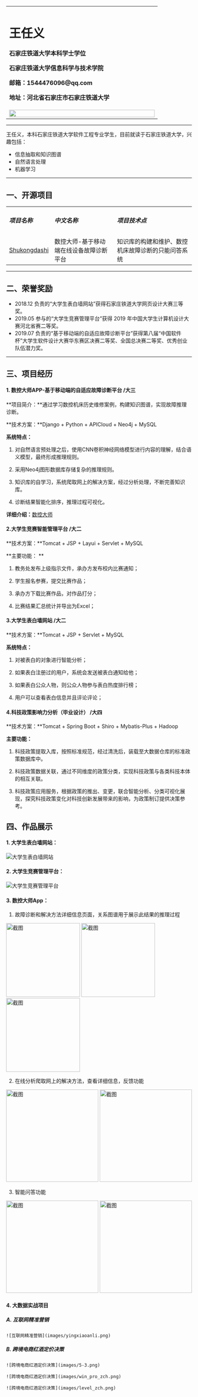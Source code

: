 <table border="0">
  <tr>
    <td>
      <h1>王任义</h1>
      <p><b>石家庄铁道大学本科学士学位</b></p>
      <p><b>石家庄铁道大学信息科学与技术学院</b></p>
      <p><b>邮箱：1544476096@qq.com</b></p>
      <p><b>地址：河北省石家庄市石家庄铁道大学</b></p>
    </td>
  </tr>
  <tr>
  <td width = "70%">
      <img src="images/bisaizhao.jpg" width="100%">
  </td>
  </tr>
</table>

---
王任义，本科石家庄铁道大学软件工程专业学生，目前就读于石家庄铁道大学，兴趣包括：
  * 信息抽取和知识图谱
  * 自然语言处理
  * 机器学习

---
## 一、开源项目
<table border="0">
  <tr>
  <td><h5>项目名称</h5></td><td><h5>中文名称</h5></td><td><h5>项目技术点</h5></td>
  </tr>
  <tr>
  <td><a href = "https://github.com/wangrenyisme/Shukongdashi">Shukongdashi</a></td><td>数控大师-基于移动端在线设备故障诊断平台</td><td>知识库的构建和维护、数控机床故障诊断的只能问答系统</td>
  </tr>
</table>

---
## 二、荣誉奖励
* 2018.12 负责的“大学生表白墙网站”获得石家庄铁道大学网页设计大赛三等奖。 
* 2019.05 参与的“大学生竞赛管理平台”获得 2019 年中国大学生计算机设计大赛河北省赛二等奖。 
* 2019.07 负责的“基于移动端的自适应故障诊断平台”获得第八届“中国软件杯”大学生软件设计大赛华东赛区决赛二等奖、全国总决赛二等奖、优秀创业队伍潜力奖。

---
## 三、项目经历

#### 1. 数控大师APP-基于移动端的自适应故障诊断平台 /大三

**项目简介：**通过学习数控机床历史维修案例，构建知识图谱，实现故障推理诊断。

**技术方案：**Django + Python + APICloud + Neo4j + MySQL

**系统特点：**

1.   对自然语言预处理之后，使用CNN卷积神经网络模型进行内容的理解，结合语义模型，最终形成推理规则。

2.   采用Neo4j图形数据库存储复杂的推理规则。

3.   知识库的自学习，系统爬取网上的解决方案，经过分析处理，不断完善知识库。

4.   诊断结果智能化排序，推理过程可视化。

**详细介绍：**[数控大师](https://github.com/wangrenyisme/Shukongdashi"数控大师-基于移动端的自适应故障诊断平台")

#### 2.大学生竞赛智能管理平台 /大二

**技术方案：**Tomcat + JSP + Layui + Servlet + MySQL

**主要功能： **

1.   教务处发布上级指示文件，承办方发布校内比赛通知；

2.   学生报名参赛，提交比赛作品；

3.   承办方下载比赛作品，对作品打分；

4.   比赛结果汇总统计并导出为Excel； 

#### 3.大学生表白墙网站 /大二

**技术方案：**Tomcat + JSP + Servlet + MySQL

**系统特点：**

1.   对被表白的对象进行智能分析；

2.   如果表白注册过的用户，系统会发送被表白通知给他；

3.   如果表白公众人物，则公众人物参与表白热度排行榜；

4.   用户可以查看表白信息并且评论评论；

#### 4.科技政策影响力分析（毕业设计） /大四

**技术方案：**Tomcat + Spring Boot + Shiro + Mybatis-Plus + Hadoop

**主要功能：**

1.   科技政策提取入库，按照标准规范，经过清洗后，装载至大数据仓库的标准政策数据库中。

2. 科技政策数据关联，通过不同维度的政策分类，实现科技政策与各类科技本体的相互关联。
3. 科技政策应用服务，根据政策的推出、变更，联合智能分析、分类可视化展现，探究科技政策变化对科技创新发展带来的影响，为政策制订提供决策参考。



## 四、作品展示

#### 1. 大学生表白墙网站：

![大学生表白墙网站](images/biaobaiqiang.jpg)

#### 2. 大学生竞赛管理平台：

![大学生竞赛管理平台](images/bisai.png)

#### 3. 数控大师App：

1. 故障诊断和解决方法详细信息页面，关系图谱用于展示此结果的推理过程

<img src="images/Screenshot1.png" width="200" alt="截图">
<img src="images/Screenshot2.png" width="200" alt="截图">
<img src="images/Screenshot3.png" width="200" alt="截图">





2. 在线分析爬取网上的解决方法，查看详细信息，反馈功能

<img src="images/Screenshot4.png" width="250" alt="截图">
<img src="images/Screenshot5.png" width="250" alt="截图">





3. 智能问答功能

<img src="images/Screenshot6.png" width="250" alt="截图">
<img src="images/Screenshot7.png" width="250" alt="截图">

#### 4. 大数据实战项目

##### 	A. 互联网精准营销

    ![互联网精准营销](images/yingxiaoanli.png)

##### 	B. 跨境电商红酒定价决策

	![跨境电商红酒定价决策](images/5-3.png)

	![跨境电商红酒定价决策](images/win_pro_zch.png)

	![跨境电商红酒定价决策](images/level_zch.png)
